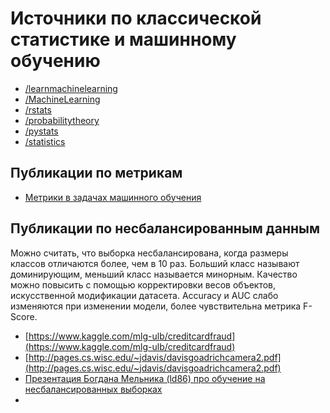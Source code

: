 # Источники по классической статистике и машинному обучению

- [/learnmachinelearning](https://www.reddit.com/r/learnmachinelearning)
- [/MachineLearning](https://www.reddit.com/r/MachineLearning)
- [/rstats](https://www.reddit.com/r/rstats)
- [/probabilitytheory](https://www.reddit.com/r/probabilitytheory)
- [/pystats](https://www.reddit.com/r/pystats)
- [/statistics](https://www.reddit.com/r/statistics)

## Публикации по метрикам
- [Метрики в задачах машинного обучения](https://habr.com/en/company/ods/blog/328372/)

## Публикации по несбалансированным данным
Можно считать, что выборка несбалансирована, когда размеры классов отличаются более, чем в 10 раз. Больший класс называют доминирующим, меньший класс называется минорным. Качество можно повысить с помощью корректировки весов объектов, искусственной модификации датасета. Accuracy и AUC слабо изменяются при изменении модели, более чувствительна метрика F-Score.

- [https://www.kaggle.com/mlg-ulb/creditcardfraud](https://www.kaggle.com/mlg-ulb/creditcardfraud)
- [http://pages.cs.wisc.edu/~jdavis/davisgoadrichcamera2.pdf](http://pages.cs.wisc.edu/~jdavis/davisgoadrichcamera2.pdf)
- [Презентация Богдана Мельника (ld86) про обучение на несбалансированных выборках](https://ld86.github.io/ml-slides/unbalanced.html#/22)
- [](https://habr.com/ru/post/349078/)